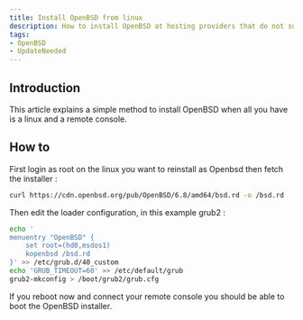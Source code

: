 ```yaml
---
title: Install OpenBSD from linux
description: How to install OpenBSD at hosting providers that do not support it
tags:
- OpenBSD
- UpdateNeeded
---
```


## Introduction

This article explains a simple method to install OpenBSD when all you have is a linux and a remote console.

## How to

First login as root on the linux you want to reinstall as Openbsd then fetch the installer :
```sh
curl https://cdn.openbsd.org/pub/OpenBSD/6.8/amd64/bsd.rd -o /bsd.rd
```

Then edit the loader configuration, in this example grub2 :
```sh
echo '
menuentry "OpenBSD" {
	set root=(hd0,msdos1)
	kopenbsd /bsd.rd
}' >> /etc/grub.d/40_custom
echo 'GRUB_TIMEOUT=60' >> /etc/default/grub
grub2-mkconfig > /boot/grub2/grub.cfg
```

If you reboot now and connect your remote console you should be able to boot the OpenBSD installer.
